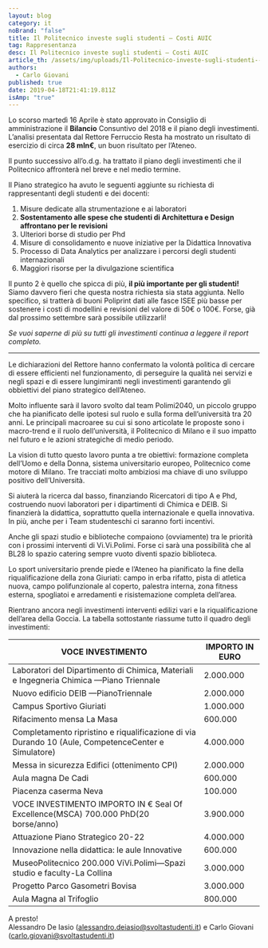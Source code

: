 ```yaml
---
layout: blog
category: it
noBrand: "false"
title: Il Politecnico investe sugli studenti – Costi AUIC
tag: Rappresentanza
desc: Il Politecnico investe sugli studenti – Costi AUIC
article_th: /assets/img/uploads/Il-Politecnico-investe-sugli-studenti---Costi-AUIC.jpg
authors:
  - Carlo Giovani
published: true
date: 2019-04-18T21:41:19.811Z
isAmp: "true"
---
```

Lo scorso martedì 16 Aprile è stato approvato in Consiglio di amministrazione il  **Bilancio** Consuntivo del 2018 e il piano degli investimenti. L’analisi presentata dal Rettore Ferruccio Resta ha mostrato un risultato di esercizio di circa  **28 mln€**, un buon risultato per l’Ateneo.

Il punto successivo all’o.d.g. ha trattato il piano degli investimenti che il Politecnico affronterà nel breve e nel medio termine.

Il Piano strategico ha avuto le seguenti aggiunte su richiesta di rappresentanti degli studenti e dei docenti:

1. Misure dedicate alla strumentazione e ai laboratori
2. **Sostentamento alle spese che studenti di Architettura e Design affrontano per le revisioni**
3. Ulteriori borse di studio per Phd
4. Misure di consolidamento e nuove iniziative per la Didattica Innovativa
5. Processo di Data Analytics per analizzare i percorsi degli studenti internazionali
6. Maggiori risorse per la divulgazione scientifica

Il punto 2 è quello che spicca di più,  **il più importante per gli studenti!** Siamo davvero fieri che questa nostra richiesta sia stata aggiunta. Nello specifico, si tratterà di buoni Poliprint dati alle fasce ISEE più basse per sostenere i costi di modellini e revisioni del valore di 50€ o 100€. Forse, già dal prossimo settembre sarà possibile utilizzarli!

*Se vuoi saperne di più su tutti gli investimenti continua a leggere il report completo.*

- - -

Le dichiarazioni del Rettore hanno confermato la volontà politica di cercare di essere efficienti nel funzionamento, di perseguire la qualità nei servizi e negli spazi e di essere lungimiranti negli investimenti garantendo gli obbiettivi del piano strategico dell’Ateneo.

Molto influente sarà il lavoro svolto dal team Polimi2040, un piccolo gruppo che ha pianificato delle ipotesi sul ruolo e sulla forma dell’università tra 20 anni. Le principali macroaree su cui si sono articolate le proposte sono i macro-trend e il ruolo dell’università, il Politecnico di Milano e il suo impatto nel futuro e le azioni strategiche di medio periodo.

La vision di tutto questo lavoro punta a tre obiettivi: formazione completa dell’Uomo e della Donna, sistema universitario europeo, Politecnico come motore di Milano. Tre tracciati molto ambiziosi ma chiave di uno sviluppo positivo dell’Università.

Si aiuterà la ricerca dal basso, finanziando Ricercatori di tipo A e Phd, costruendo nuovi laboratori per i dipartimenti di Chimica e DEIB. Si finanzierà la didattica, soprattutto quella internazionale e quella innovativa. In più, anche per i Team studenteschi ci saranno forti incentivi.

Anche gli spazi studio e biblioteche compaiono (ovviamente) tra le priorità con i prossimi interventi di Vi.Vi.Polimi. Forse ci sarà una possibilità che al BL28 lo spazio catering sempre vuoto diventi spazio biblioteca.

Lo sport universitario prende piede e l’Ateneo ha pianificato la fine della riqualificazione della zona Giuriati: campo in erba rifatto, pista di atletica nuova, campo polifunzionale al coperto, palestra interna, zona fitness esterna, spogliatoi e arredamenti e risistemazione completa dell’area.

Rientrano ancora negli investimenti interventi edilizi vari e la riqualificazione dell’area della Goccia. La tabella sottostante riassume tutto il quadro degli investimenti:

| VOCE INVESTIMENTO                                                                                   | IMPORTO IN EURO |
| --------------------------------------------------------------------------------------------------- | --------------- |
| Laboratori del Dipartimento di Chimica, Materiali e Ingegneria Chimica —Piano Triennale             | 2.000.000       |
| Nuovo edificio DEIB —PianoTriennale                                                                 | 2.000.000       |
| Campus Sportivo Giuriati                                                                            | 1.000.000       |
| Rifacimento mensa La Masa                                                                           | 600.000         |
| Completamento ripristino e riqualificazione di via Durando 10 (Aule, CompetenceCenter e Simulatore) | 4.000.000       |
| Messa in sicurezza Edifici (ottenimento CPI)                                                        | 2.000.000       |
| Aula magna De Cadi                                                                                  | 600.000         |
| Piacenza caserma Neva                                                                               | 100.000         |
| VOCE INVESTIMENTO IMPORTO IN € Seal Of Excellence(MSCA) 700.000 PhD(20 borse/anno)                  | 3.900.000       |
| Attuazione Piano Strategico 20-22                                                                   | 4.000.000       |
| Innovazione nella didattica: le aule Innovative                                                     | 600.000         |
| MuseoPolitecnico 200.000 ViVi.Polimi—Spazi studio e faculty-La Collina                              | 3.000.000       |
| Progetto Parco Gasometri Bovisa                                                                     | 3.000.000       |
| Aula Magna al Trifoglio                                                                             | 800.000         |

A presto!\
Alessandro De Iasio (alessandro.deiasio@svoltastudenti.it) e Carlo Giovani (carlo.giovani@svoltastudenti.it)